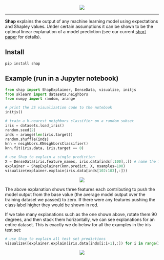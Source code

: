 <p align="center">
  <img src="https://slundberg.github.io/shap/artwork/logo.png" />
</p>

---

**Shap** explains the output of any machine learning model using expectations and Shapley values. Under certain assumptions it can be shown to be the optimal linear explanation of a model prediction (see our current [short paper](https://arxiv.org/abs/1611.07478) for details).

## Install

```
pip install shap
```

## Example (run in a Jupyter notebook)

```python
from shap import ShapExplainer, DenseData, visualize, initjs
from sklearn import datasets,neighbors
from numpy import random, arange

# print the JS visualization code to the notebook
initjs()

# train a k-nearest neighbors classifier on a random subset 
iris = datasets.load_iris()
random.seed(2)
inds = arange(len(iris.target))
random.shuffle(inds)
knn = neighbors.KNeighborsClassifier()
knn.fit(iris.data, iris.target == 0)

# use Shap to explain a single prediction
X = DenseData(iris.feature_names, iris.data[inds[:100],:]) # name the features
explainer = ShapExplainer(knn.predict, X, nsamples=100)
visualize(explainer.explain(iris.data[inds[102:103],:]))
```
<p align="center">
  <img src="https://slundberg.github.io/shap/simple_iris_explanation.png" />
</p>

The above explanation shows three features each contributing to push the model output from the base value (the average model output over the training dataset we passed) to zero. If there were any features pushing the class label higher they would be shown in red.

If we take many explanations such as the one shown above, rotate them 90 degrees, and then stack them horizontally, we can see explanations for an entire dataset. This is exactly we do below for all the examples in the iris test set:

```python
# use Shap to explain all test set predictions
visualize([explainer.explain(iris.data[inds[i:i+1],:]) for i in range(100,len(iris.target))])
```
<p align="center">
  <img src="https://slundberg.github.io/shap/simple_iris_dataset.png" />
</p>

